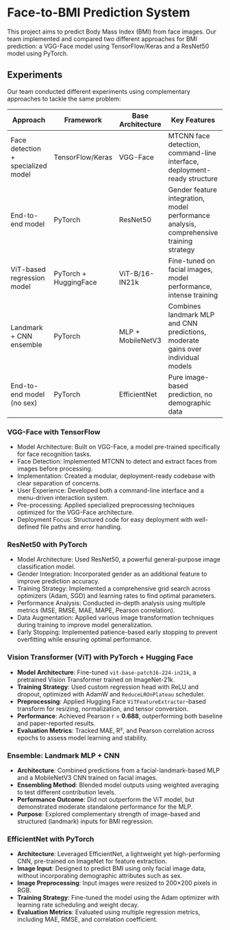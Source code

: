 # Face-to-BMI Prediction System

This project aims to predict Body Mass Index (BMI) from face images. Our team implemented and compared two different approaches for BMI prediction: a VGG-Face model using TensorFlow/Keras and a ResNet50 model using PyTorch.

## Experiments

Our team conducted different experiments using complementary approaches to tackle the same problem:

|  **Approach**                          | **Framework**        | **Base Architecture** | **Key Features**                                                                 | **Pearson r Correlation** |
|----------------------------------------|----------------------|-----------------------|----------------------------------------------------------------------------------|---------------|
| Face detection + specialized model     | TensorFlow/Keras     | VGG-Face              | MTCNN face detection, command-line interface, deployment-ready structure         | |
| End-to-end model                       | PyTorch              | ResNet50              | Gender feature integration, model performance analysis, comprehensive training strategy | 0.661 |
| ViT-based regression model             | PyTorch + HuggingFace| ViT-B/16-IN21k        | Fine-tuned on facial images, model performance, intense training | 0.685|
| Landmark + CNN ensemble                | PyTorch              | MLP + MobileNetV3     | Combines landmark MLP and CNN predictions, moderate gains over individual models  | 0.584 |
| End-to-end model (no sex)         | PyTorch           | EfficientNet    | Pure image-based prediction, no demographic data              | 0.63 |


### VGG-Face with TensorFlow

- Model Architecture: Built on VGG-Face, a model pre-trained specifically for face recognition tasks.
- Face Detection: Implemented MTCNN to detect and extract faces from images before processing.
- Implementation: Created a modular, deployment-ready codebase with clear separation of concerns.
- User Experience: Developed both a command-line interface and a menu-driven interaction system.
- Pre-processing: Applied specialized preprocessing techniques optimized for the VGG-Face architecture.
- Deployment Focus: Structured code for easy deployment with well-defined file paths and error handling.


### ResNet50 with PyTorch

- Model Architecture: Used ResNet50, a powerful general-purpose image classification model.
- Gender Integration: Incorporated gender as an additional feature to improve prediction accuracy.
- Training Strategy: Implemented a comprehensive grid search across optimizers (Adam, SGD) and learning rates to find optimal parameters.
- Performance Analysis: Conducted in-depth analysis using multiple metrics (MSE, RMSE, MAE, MAPE, Pearson correlation).
- Data Augmentation: Applied various image transformation techniques during training to improve model generalization.
- Early Stopping: Implemented patience-based early stopping to prevent overfitting while ensuring optimal performance.

### Vision Transformer (ViT) with PyTorch + Hugging Face
- **Model Architecture**: Fine-tuned `vit-base-patch16-224-in21k`, a pretrained Vision Transformer trained on ImageNet-21k.
- **Training Strategy**: Used custom regression head with ReLU and dropout, optimized with AdamW and `ReduceLROnPlateau` scheduler.
- **Preprocessing**: Applied Hugging Face `ViTFeatureExtractor`-based transform for resizing, normalization, and tensor conversion.
- **Performance**: Achieved Pearson r = **0.688**, outperforming both baseline and paper-reported results.
- **Evaluation Metrics**: Tracked MAE, R², and Pearson correlation across epochs to assess model learning and stability.

### Ensemble: Landmark MLP + CNN
- **Architecture**: Combined predictions from a facial-landmark-based MLP and a MobileNetV3 CNN trained on facial images.
- **Ensembling Method**: Blended model outputs using weighted averaging to test different contribution levels.
- **Performance Outcome**: Did not outperform the ViT model, but demonstrated moderate standalone performance for the MLP.
- **Purpose**: Explored complementary strength of image-based and structured (landmark) inputs for BMI regression.

### EfficientNet with PyTorch
- **Architecture**: Leveraged EfficientNet, a lightweight yet high-performing CNN, pre-trained on ImageNet for feature extraction.
- **Image Input**: Designed to predict BMI using only facial image data, without incorporating demographic attributes such as sex.
- **Image Preprocessing**: Input images were resized to 200×200 pixels in RGB.
- **Training Strategy**: Fine-tuned the model using the Adam optimizer with learning rate scheduling and weight decay.
- **Evaluation Metrics**: Evaluated using multiple regression metrics, including MAE, RMSE, and correlation coefficient.

